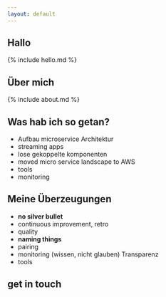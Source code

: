 ```yaml
---
layout: default
---
```


## Hallo

{% include hello.md %}


<section class="about" markdown="1">

## Über mich

{% include about.md %}
</section>

## Was hab ich so getan?

* Aufbau microservice Architektur
* streaming apps
* lose gekoppelte komponenten
* moved micro service landscape to AWS
* tools
* monitoring

<section class="beliefs" markdown="1">

## Meine Überzeugungen

* **no silver bullet**
* continuous improvement, retro
* quality
* **naming things**
* pairing
* monitoring (wissen, nicht glauben) Transparenz
* tools

</section>

## get in touch

